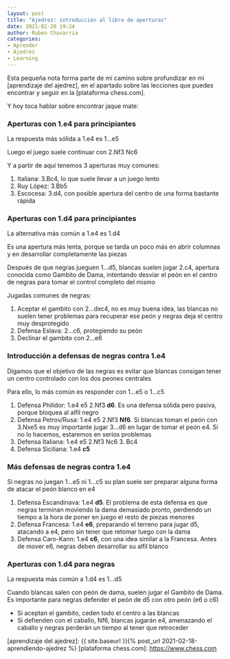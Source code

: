 ```yaml
---
layout: post
title: "Ajedrez: introducción al libro de aperturas"
date: 2021-02-20 19:24
author: Ruben Chavarria
categories: 
- Aprender
- Ajedrez
- Learning
---
```


Esta pequeña nota forma parte de mi camino sobre profundizar en mi
[aprendizaje del ajedrez], en el apartado sobre las lecciones que puedes
encontrar y seguir en la [plataforma chess.com].

Y hoy toca hablar sobre encontrar jaque mate:

<!-- more -->

### Aperturas con 1.e4 para principiantes

La respuesta más sólida a 1.e4 es 1...e5

Luego el juego suele continuar con 2.Nf3 Nc6

Y a partir de aquí tenemos 3 aperturas muy comunes:

1. Italiana: 3.Bc4, lo que suele llevar a un juego lento
2. Ruy López: 3.Bb5
3. Escocesa: 3.d4, con posible apertura del centro de una forma bastante rápida 

### Aperturas con 1.d4 para principiantes

La alternativa más común a 1.e4 es 1.d4

Es una apertura más lenta, porque se tarda un poco más en abrir columnas y en
desarrollar completamente las piezas

Después de que negras jueguen 1...d5, blancas suelen jugar 2.c4, apertura
conocida como Gambito de Dama, intentando desviar el peón en el centro de
negras para tomar el control completo del mismo

Jugadas comunes de negras:

1. Aceptar el gambito con 2...dxc4, no es muy buena idea, las blancas no suelen
tener problemas para recuperar ese peón y negras deja el centro muy desprotegido
2. Defensa Eslava: 2...c6, protegiendo su peón
3. Declinar el gambito con 2...e6

### Introducción a defensas de negras contra 1.e4

Digamos que el objetivo de las negras es evitar que blancas consigan tener un
centro controlado con los dos peones centrales

Para ello, lo más común es responder con 1...e5 o 1...c5

1. Defensa Philidor: 1.e4 e5 2.Nf3 **d6**. Es una defensa sólida pero pasiva, porque
bloquea al alfil negro
2. Defensa Petrov/Rusa: 1.e4 e5 2.Nf3 **Nf6**. Si blancas toman el peón
con 3.Nxe5 es muy importante jugar 3...d6 en lugar de tomar el peón e4. Si no lo
hacemos, estaremos en serios problemas
3. Defensa Italiana: 1.e4 e5 2.Nf3 Nc6 3. Bc4
4. Defensa Siciliana: 1.e4 **c5**

### Más defensas de negras contra 1.e4

Si negras no juegan 1...e5 ni 1...c5 su plan suele ser preparar alguna forma de
atacar el peón blanco en e4

1. Defensa Escandinava: 1.e4 **d5**. El problema de esta defensa es que negras
terminan moviendo la dama demasiado pronto, perdiendo un tiempo a la hora de
poner en juego el resto de piezas menores
2. Defensa Francesa: 1.e4 **e6**, preparando el terreno para jugar d5, atacando
a e4, pero sin tener que retomar luego con la dama
3. Defensa Caro-Kann: 1.e4 **c6**, con una idea similar a la Francesa. Antes de
mover e6, negras deben desarrollar su alfil blanco

### Aperturas con 1.d4 para negras

La respuesta más común a 1.d4 es 1...d5

Cuando blancas salen con peón de dama, suelen jugar el Gambito de Dama. Es
importante para negras defender el peón de d5 con otro peón (e6 o c6)

- Si aceptan el gambito, ceden todo el centro a las blancas
- Si defienden con el caballo, Nf6, blancas jugarán e4, amenazando el caballo
y negras perderán un tiempo al tener que retroceder

[aprendizaje del ajedrez]: {{ site.baseurl }}{% post_url 2021-02-18-aprendiendo-ajedrez %}
[plataforma chess.com]: https://www.chess.com
